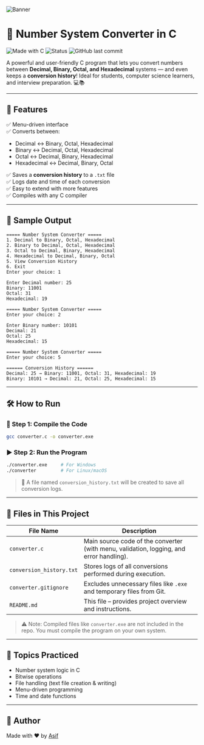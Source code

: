 ![Banner](https://postimg.cc/XpvJxk6s)

# 🔢 Number System Converter in C

![Made with C](https://img.shields.io/badge/Made%20with-C-blue?style=for-the-badge)
![Status](https://img.shields.io/badge/Project-Completed-brightgreen?style=for-the-badge)
![GitHub last commit](https://img.shields.io/github/last-commit/ASIF200615/Number-System-Converter?style=for-the-badge)

A powerful and user-friendly C program that lets you convert numbers between **Decimal, Binary, Octal, and Hexadecimal** systems — and even keeps a **conversion history**! Ideal for students, computer science learners, and interview preparation. 💻📚

---

## 🚀 Features

✅ Menu-driven interface  
✅ Converts between:
- Decimal ↔ Binary, Octal, Hexadecimal  
- Binary ↔ Decimal, Octal, Hexadecimal  
- Octal ↔ Decimal, Binary, Hexadecimal  
- Hexadecimal ↔ Decimal, Binary, Octal  

✅ Saves a **conversion history** to a `.txt` file  
✅ Logs date and time of each conversion  
✅ Easy to extend with more features  
✅ Compiles with any C compiler  

---

## 📸 Sample Output

```
===== Number System Converter =====
1. Decimal to Binary, Octal, Hexadecimal
2. Binary to Decimal, Octal, Hexadecimal
3. Octal to Decimal, Binary, Hexadecimal
4. Hexadecimal to Decimal, Binary, Octal
5. View Conversion History
6. Exit
Enter your choice: 1

Enter Decimal number: 25
Binary: 11001
Octal: 31
Hexadecimal: 19

===== Number System Converter =====
Enter your choice: 2

Enter Binary number: 10101
Decimal: 21
Octal: 25
Hexadecimal: 15

===== Number System Converter =====
Enter your choice: 5

====== Conversion History ======
Decimal: 25 → Binary: 11001, Octal: 31, Hexadecimal: 19
Binary: 10101 → Decimal: 21, Octal: 25, Hexadecimal: 15
```

---

## 🛠️ How to Run

### 🧱 Step 1: Compile the Code
```bash
gcc converter.c -o converter.exe
```

### ▶️ Step 2: Run the Program
```bash
./converter.exe     # For Windows
./converter         # For Linux/macOS
```

> 📝 A file named `conversion_history.txt` will be created to save all conversion logs.

---

## 📂 Files in This Project

| File Name              | Description |
|------------------------|-------------|
| `converter.c`          | Main source code of the converter (with menu, validation, logging, and error handling). |
| `conversion_history.txt` | Stores logs of all conversions performed during execution. |
| `converter.gitignore`           | Excludes unnecessary files like `.exe` and temporary files from Git. |
| `README.md`            | This file – provides project overview and instructions. |

> ⚠️ Note: Compiled files like `converter.exe` are not included in the repo. You must compile the program on your own system.

---

## 🧠 Topics Practiced

- Number system logic in C  
- Bitwise operations  
- File handling (text file creation & writing)  
- Menu-driven programming  
- Time and date functions  

---

## 🙌 Author

Made with ❤️ by [Asif](https://github.com/ASIF200615)








